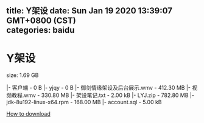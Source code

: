 
title: Y架设
date: Sun Jan 19 2020 13:39:07 GMT+0800 (CST)    
categories: baidu
---

# Y架设
size: 1.69 GB
 
 
|- 客户端 - 0 B
|- yjqy - 0 B
|- 御剑情缘架设及后台展示.wmv - 412.30 MB
|- 视频教程.wmv - 330.80 MB
|- 架设笔记.txt - 2.00 kB
|- LYJ.zip - 782.80 MB
|- jdk-8u192-linux-x64.rpm - 168.00 MB
|- account.sql - 5.00 kB

[How to download](https://bpcam.bemobtrk.com/go/2ceec3aa-1ca2-46d6-b9ff-aaa5c184517c?jno=3871)